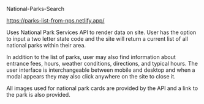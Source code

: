National-Parks-Search

https://parks-list-from-nps.netlify.app/

Uses National Park Services API to render data on site.  User has the option to input a two letter state code and the site will return a current list of all national parks within their area.  

In addition to the list of parks, user may also find information about entrance fees, hours, weather conditions, directions, and typical hours.  The user interface is interchangeable between mobile and desktop and when a modal appears they may also click anywhere on the site to close it.    

All images used for national park cards are provided by the API and a link to the park is also provided.  
